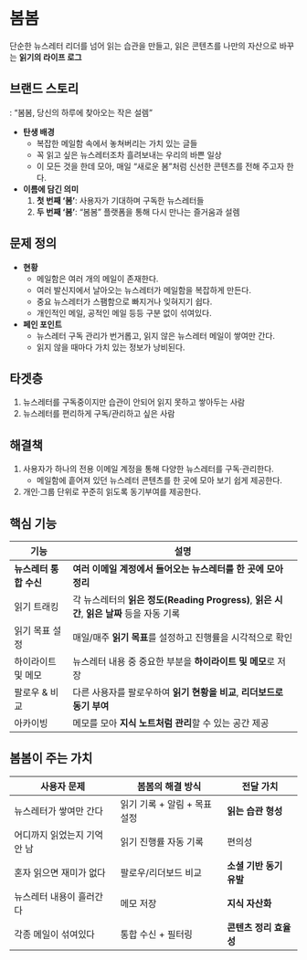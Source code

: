 # 봄봄
단순한 뉴스레터 리더를 넘어 읽는 습관을 만들고, 읽은 콘텐츠를 나만의 자산으로 바꾸는 **읽기의 라이프 로그**

## 브랜드 스토리


: “봄봄, 당신의 하루에 찾아오는 작은 설렘”

- **탄생 배경**
    - 복잡한 메일함 속에서 놓쳐버리는 가치 있는 글들
    - 꼭 읽고 싶은 뉴스레터조차 흘려보내는 우리의 바쁜 일상
    - 이 모든 것을 한데 모아, 매일 “새로운 봄”처럼 신선한 콘텐츠를 전해 주고자 한다.
- **이름에 담긴 의미**
    1. **첫 번째 ‘봄’**: 사용자가 기대하며 구독한 뉴스레터들
    2. **두 번째 ‘봄’**: “봄봄” 플랫폼을 통해 다시 만나는 즐거움과 설렘

## 문제 정의

- **현황**
    - 메일함은 여러 개의 메일이 존재한다.
    - 여러 발신지에서 날아오는 뉴스레터가 메일함을 복잡하게 만든다.
    - 중요 뉴스레터가 스팸함으로 빠지거나 잊혀지기 쉽다.
    - 개인적인 메일, 공적인 메일 등등 구분 없이 섞여있다.
- **페인 포인트**
    - 뉴스레터 구독 관리가 번거롭고, 읽지 않은 뉴스레터 메일이 쌓여만 간다.
    - 읽지 않을 때마다 가치 있는 정보가 낭비된다.

## 타겟층

1. 뉴스레터를 구독중이지만 습관이 안되어 읽지 못하고 쌓아두는 사람
2. 뉴스레터를 편리하게 구독/관리하고 싶은 사람

## 해결책

1. 사용자가 하나의 전용 이메일 계정을 통해 다양한 뉴스레터를 구독·관리한다.
    - 메일함에 흩어져 있던 뉴스레터 콘텐츠를 한 곳에 모아 보기 쉽게 제공한다.
2. 개인·그룹 단위로 꾸준히 읽도록 동기부여를 제공한다.

## 핵심 기능

| **기능** | **설명** |
| --- | --- |
| **뉴스레터 통합 수신** | **여러 이메일 계정에서 들어오는 뉴스레터를 한 곳에 모아 정리** |
| 읽기 트래킹 | 각 뉴스레터의 **읽은 정도(Reading Progress)**, **읽은 시간**, **읽은 날짜** 등을 자동 기록 |
| 읽기 목표 설정 | 매일/매주 **읽기 목표**를 설정하고 진행률을 시각적으로 확인 |
| 하이라이트 및 메모 | 뉴스레터 내용 중 중요한 부분을 **하이라이트 및 메모**로 저장 |
| 팔로우 & 비교 | 다른 사용자를 팔로우하여 **읽기 현황을 비교**, **리더보드로 동기 부여** |
| 아카이빙 | 메모를 모아 **지식 노트처럼 관리**할 수 있는 공간 제공 |

## **봄봄이 주는 가치**

| **사용자 문제** | **봄봄의 해결 방식** | **전달 가치** |
| --- | --- | --- |
| 뉴스레터가 쌓여만 간다 | 읽기 기록 + 알림 + 목표 설정 | **읽는 습관 형성** |
| 어디까지 읽었는지 기억 안 남 | 읽기 진행률 자동 기록 | 편의성 |
| 혼자 읽으면 재미가 없다 | 팔로우/리더보드 비교 | **소셜 기반 동기 유발** |
| 뉴스레터 내용이 흘러간다 | 메모 저장 | **지식 자산화** |
| 각종 메일이 섞여있다 | 통합 수신 + 필터링 | **콘텐츠 정리 효율성** |
